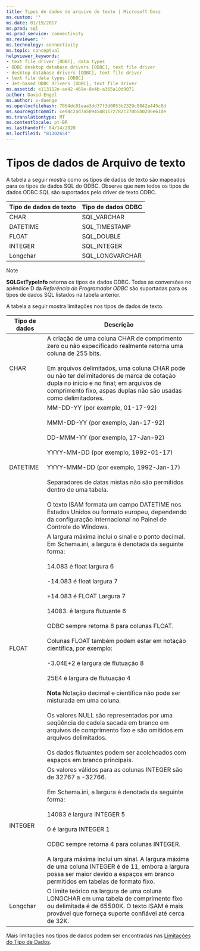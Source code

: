 ```yaml
---
title: Tipos de dados de arquivo de texto | Microsoft Docs
ms.custom: ''
ms.date: 01/19/2017
ms.prod: sql
ms.prod_service: connectivity
ms.reviewer: ''
ms.technology: connectivity
ms.topic: conceptual
helpviewer_keywords:
- text file driver [ODBC], data types
- ODBC desktop database drivers [ODBC], text file driver
- desktop database drivers [ODBC], text file driver
- text file data types [ODBC]
- Jet-based ODBC drivers [ODBC], text file driver
ms.assetid: e113112e-ae42-469e-8e4b-a365a10d9071
author: David-Engel
ms.author: v-daenge
ms.openlocfilehash: 7864dc81eaa3dd37f3d0053b2329c8842e445c8d
ms.sourcegitcommit: ce94c2ad7a50945481172782c270b5b0206e61de
ms.translationtype: MT
ms.contentlocale: pt-BR
ms.lasthandoff: 04/14/2020
ms.locfileid: "81302654"
---
```

# <a name="text-file-data-types"></a>Tipos de dados de Arquivo de texto
A tabela a seguir mostra como os tipos de dados de texto são mapeados para os tipos de dados SQL do ODBC. Observe que nem todos os tipos de dados ODBC SQL são suportados pelo driver de texto ODBC.  
  
|Tipo de dados de texto|Tipo de dados ODBC|  
|--------------------|--------------------|  
|CHAR|SQL_VARCHAR|  
|DATETIME|SQL_TIMESTAMP|  
|FLOAT|SQL_DOUBLE|  
|INTEGER|SQL_INTEGER|  
|Longchar|SQL_LONGVARCHAR|  
  
> [!NOTE]  
>  **SQLGetTypeInfo** retorna os tipos de dados ODBC. Todas as conversões no apêndice D da *Referência do Programador ODBC* são suportadas para os tipos de dados SQL listados na tabela anterior.  
  
 A tabela a seguir mostra limitações nos tipos de dados de texto.  
  
|Tipo de dados|Descrição|  
|---------------|-----------------|  
|CHAR|A criação de uma coluna CHAR de comprimento zero ou não especificado realmente retorna uma coluna de 255 bits.<br /><br /> Em arquivos delimitados, uma coluna CHAR pode ou não ter delimitadores de marca de cotação dupla no início e no final; em arquivos de comprimento fixo, aspas duplas não são usadas como delimitadores.|  
|DATETIME|MM-DD-YY (por exemplo, 01-17-92)<br /><br /> MMM-DD-YY (por exemplo, Jan-17-92)<br /><br /> DD-MMM-YY (por exemplo, 17-Jan-92)<br /><br /> YYYY-MM-DD (por exemplo, 1992-01-17)<br /><br /> YYYY-MMM-DD (por exemplo, 1992-Jan-17)<br /><br /> Separadores de datas mistas não são permitidos dentro de uma tabela.<br /><br /> O texto ISAM formata um campo DATETIME nos Estados Unidos ou formato europeu, dependendo da configuração internacional no Painel de Controle do Windows.|  
|FLOAT|A largura máxima inclui o sinal e o ponto decimal. Em Schema.ini, a largura é denotada da seguinte forma:<br /><br /> 14.083 é float largura 6<br /><br /> -14.083 é float largura 7<br /><br /> +14.083 é FLOAT Largura 7<br /><br /> 14083. é largura flutuante 6<br /><br /> ODBC sempre retorna 8 para colunas FLOAT.<br /><br /> Colunas FLOAT também podem estar em notação científica, por exemplo:<br /><br /> -3.04E+2 é largura de flutuação 8<br /><br /> 25E4 é largura de flutuação 4<br /><br /> **Nota** Notação decimal e científica não pode ser misturada em uma coluna.<br /><br /> Os valores NULL são representados por uma seqüência de cadeia sacada em branco em arquivos de comprimento fixo e são omitidos em arquivos delimitados.<br /><br /> Os dados flutuantes podem ser acolchoados com espaços em branco principais.|  
|INTEGER|Os valores válidos para as colunas INTEGER são de 32767 a -32766.<br /><br /> Em Schema.ini, a largura é denotada da seguinte forma:<br /><br /> 14083 é largura INTEGER 5<br /><br /> 0 é largura INTEGER 1<br /><br /> ODBC sempre retorna 4 para colunas INTEGER.<br /><br /> A largura máxima inclui um sinal. A largura máxima de uma coluna INTEGER é de 11, embora a largura possa ser maior devido a espaços em branco permitidos em tabelas de formato fixo.|  
|Longchar|O limite teórico na largura de uma coluna LONGCHAR em uma tabela de comprimento fixo ou delimitada é de 65500K. O texto ISAM é mais provável que forneça suporte confiável até cerca de 32K.|  
  
 Mais limitações nos tipos de dados podem ser encontradas nas [Limitações do Tipo de Dados](../../odbc/microsoft/data-type-limitations.md).
